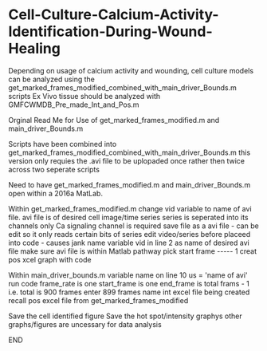 # Cell-Culture-Calcium-Activity-Identification-During-Wound-Healing

Depending on usage of calcium activity and wounding, cell culture models can be analyzed using the get_marked_frames_modified_combined_with_main_driver_Bounds.m scripts
Ex Vivo tissue should be analyzed with GMFCWMDB_Pre_made_Int_and_Pos.m




Orginal Read Me for Use of get_marked_frames_modified.m and main_driver_Bounds.m

Scripts have been combined into get_marked_frames_modified_combined_with_main_driver_Bounds.m 
this version only requies the .avi file to be uplopaded once rather then twice across two seperate scripts

Need to have get_marked_frames_modified.m and main_driver_Bounds.m open within a 2016a MatLab.

Within get_marked_frames_modified.m change vid variable to name of avi file.
	avi file is of desired cell image/time series
	series is seperated into its channels
	only Ca signaling channel is required
	save file as a avi file - can be edit so it only reads certain bits of series
		edit video/series before placeed into code - causes jank
	name variable vid in line 2 as name of desired avi file
	make sure avi file is within Matlab pathway
	pick start frame ----- 1
	creat pos xcel graph with code
	
Within main_driver_bounds.m variable name on line 10 us = 'name of avi'
	run code
	frame_rate is one
	start_frame is one
	end_frame is total frams - 1
		i.e. total is 900 frames enter 899 frames
	name int excel file being created
	recall pos excel file from get_marked_frames_modified

Save the cell identified figure 
Save the hot spot/intensity graphys
other graphs/figures are uncessary for data analysis

END
